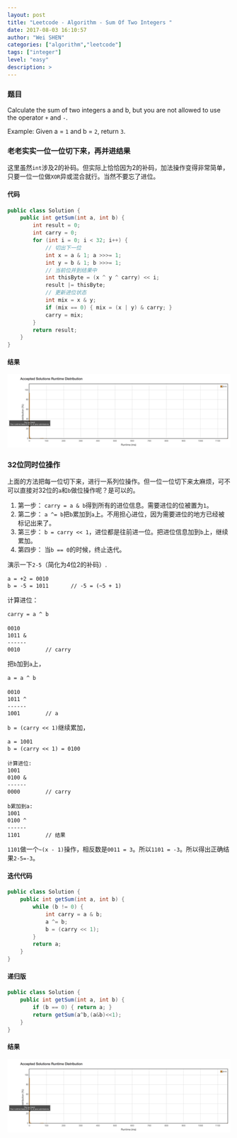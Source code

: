 ```yaml
---
layout: post
title: "Leetcode - Algorithm - Sum Of Two Integers "
date: 2017-08-03 16:10:57
author: "Wei SHEN"
categories: ["algorithm","leetcode"]
tags: ["integer"]
level: "easy"
description: >
---
```


### 题目
Calculate the sum of two integers a and b, but you are not allowed to use the operator `+` and `-`.

Example:
Given a = `1` and b = `2`, return `3`.

### 老老实实一位一位切下来，再并进结果
这里虽然`int`涉及2的补码。但实际上恰恰因为2的补码，加法操作变得非常简单，只要一位一位做`XOR`异或混合就行。当然不要忘了进位。

#### 代码
```java
public class Solution {
    public int getSum(int a, int b) {
        int result = 0;
        int carry = 0;
        for (int i = 0; i < 32; i++) {
            // 切出下一位
            int x = a & 1; a >>>= 1;
            int y = b & 1; b >>>= 1;
            // 当前位并到结果中
            int thisByte = (x ^ y ^ carry) << i;
            result |= thisByte;
            // 更新进位状态
            int mix = x & y;
            if (mix == 0) { mix = (x | y) & carry; }
            carry = mix;
        }
        return result;
    }
}
```

#### 结果
![sum-of-two-integers-1](/images/leetcode/sum-of-two-integers-1.png)


### 32位同时位操作
上面的方法把每一位切下来，进行一系列位操作。但一位一位切下来太麻烦，可不可以直接对32位的`a`和`b`做位操作呢？是可以的。
1. 第一步： `carry = a & b`得到所有的进位信息。需要进位的位被置为`1`。
2. 第二步： `a ^= b`把`b`累加到`a`上。不用担心进位，因为需要进位的地方已经被标记出来了。
3. 第三步： `b = carry << 1`，进位都是往前进一位。把进位信息加到`b`上，继续累加。
4. 第四步： 当`b == 0`的时候，终止迭代。

演示一下`2-5`（简化为4位2的补码）.
```
a = +2 = 0010
b = -5 = 1011       // -5 = (~5 + 1)
```
计算进位：
```
carry = a ^ b

0010
1011 &
------
0010        // carry
```
把`b`加到`a`上，
```
a = a ^ b

0010
1011 ^
------
1001        // a
```
`b = (carry << 1)`继续累加，
```
a = 1001
b = (carry << 1) = 0100

计算进位:
1001
0100 &
------
0000        // carry

b累加到a:
1001
0100 ^
------
1101        // 结果
```

`1101`做一个`~(x - 1)`操作，相反数是`0011 = 3`。所以`1101 = -3`。所以得出正确结果`2-5=-3`。


#### 迭代代码
```java
public class Solution {
    public int getSum(int a, int b) {
        while (b != 0) {
            int carry = a & b;
            a ^= b;
            b = (carry << 1);
        }
        return a;
    }
}
```

#### 递归版
```java
public class Solution {
    public int getSum(int a, int b) {
        if (b == 0) { return a; }
        return getSum(a^b,(a&b)<<1);
    }
}
```

#### 结果
![sum-of-two-integers-2](/images/leetcode/sum-of-two-integers-2.png)
